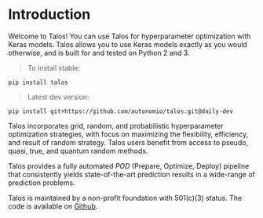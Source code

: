 # Introduction

Welcome to Talos! You can use Talos for hyperparameter optimization with Keras models. Talos allows you to use Keras models exactly as you would otherwise, and is built for and tested on Python 2 and 3.

> To install stable:

```shell
pip install talos
```
> Latest dev version:

```shell
pip install git+https://github.com/autonomio/talos.git@daily-dev
```

Talos incorporates grid, random, and probabilistic hyperparameter optimization strategies, with focus on maximizing the flexibility, efficiency, and result of random strategy. Talos users benefit from access to pseudo, quasi, true, and quantum random methods.  

Talos provides a fully automated *POD* (Prepare, Optimize, Deploy) pipeline that consistently yields state-of-the-art prediction results in a wide-range of prediction problems.

Talos is maintained by a non-profit foundation with 501(c)(3) status. The code is available on [Github](https://github.com/autonomio/talos).
